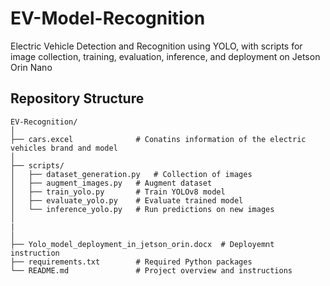 # EV-Model-Recognition
Electric Vehicle Detection and Recognition using YOLO, with scripts for image collection, training, evaluation, inference, and deployment on Jetson Orin Nano


##  Repository Structure

```plaintext
EV-Recognition/
│
├── cars.excel              # Conatins information of the electric vehicles brand and model
│
├── scripts/                
│   ├── dataset_generation.py   # Collection of images
│   ├── augment_images.py   # Augment dataset
│   ├── train_yolo.py       # Train YOLOv8 model
│   ├── evaluate_yolo.py    # Evaluate trained model
│   └── inference_yolo.py   # Run predictions on new images
│
|              
│      
├── Yolo_model_deployment_in_jetson_orin.docx  # Deployemnt instruction
├── requirements.txt        # Required Python packages
└── README.md               # Project overview and instructions
